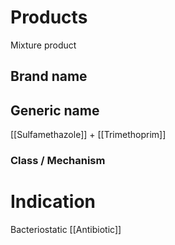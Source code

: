 # Products
Mixture product
## Brand name


## Generic name
[[Sulfamethazole]] + [[Trimethoprim]]

### Class / Mechanism


# Indication
Bacteriostatic [[Antibiotic]]